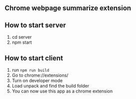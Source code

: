 ## Chrome webpage summarize extension

## How to start server

1. cd server
2. npm start

## How to start client

1. run `npm run build`
2. Go to chrome://extensions/
3. Turn on developer mode
4. Load unpack and find the build folder
5. You can now use this app as a chrome extension
